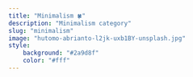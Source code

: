 ```yaml
---
title: "Minimalism 🍀"
description: "Minimalism category"
slug: "minimalism"
image: "hutomo-abrianto-l2jk-uxb1BY-unsplash.jpg"
style:
    background: "#2a9d8f"
    color: "#fff"
---
```

